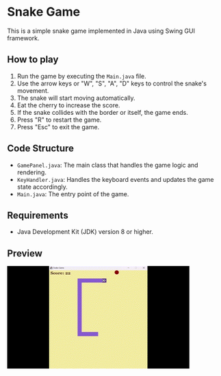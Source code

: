 # Snake Game

This is a simple snake game implemented in Java using Swing GUI framework.

## How to play

1. Run the game by executing the `Main.java` file.
2. Use the arrow keys or "W", "S", "A", "D" keys to control the snake's movement.
3. The snake will start moving automatically.
4. Eat the cherry to increase the score.
5. If the snake collides with the border or itself, the game ends.
6. Press "R" to restart the game.
7. Press "Esc" to exit the game.

## Code Structure

- `GamePanel.java`: The main class that handles the game logic and rendering.
- `KeyHandler.java`: Handles the keyboard events and updates the game state accordingly.
- `Main.java`: The entry point of the game.

## Requirements

- Java Development Kit (JDK) version 8 or higher.

## Preview

![Snake Game](src/res/gifs/java-snake-game.gif)